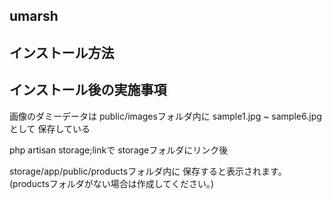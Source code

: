 ## umarsh

## インストール方法


## インストール後の実施事項



画像のダミーデータは
public/imagesフォルダ内に
sample1.jpg ~ sample6.jpg　として
保存している

php artisan storage;linkで
storageフォルダにリンク後

storage/app/public/productsフォルダ内に
保存すると表示されます。
(productsフォルダがない場合は作成してください。)
